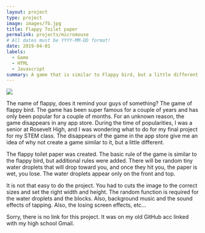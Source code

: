 ```yaml
---
layout: project
type: project
image: images/fb.jpg
title: Flappy Toilet paper
permalink: projects/micromouse
# All dates must be YYYY-MM-DD format!
date: 2019-04-01
labels:
  - Game
  - HTML
  - Javascript 
summary: A game that is similar to Flappy bird, but a little different with the rules and the main charater is a toilet paper.
---
```


<div class="ui small rounded images">
  <img class="ui image" src="../tp.jpeg">
</div>

The name of flappy, does it remind your guys of something? The game of flappy bird. The game has been super famous for a couple of years and has only been popular for a couple of months. For an unknown reason, the game disappears in any app store. During the time of popularities, I was a senior at Rosevelt High, and I was wondering what to do for my final project for my STEM class. The disappears of the game in the app store give me an idea of why not create a game similar to it, but a little different. 

The flappy toilet paper was created. The basic rule of the game is similar to the flappy bird, but additional rules were added. There will be random tiny water droplets that will drop toward you, and once they hit you, the paper is wet, you lose. The water droplets appear only on the front and top. 

It is not that easy to do the project. You had to cuts the image to the correct sizes and set the right width and height. The random function is required for the water droplets and the blocks. Also, background music and the sound effects of tapping. Also, the losing screen effects, etc...

Sorry, there is no link for this project. It was on my old GitHub acc linked with my high school Gmail. 




